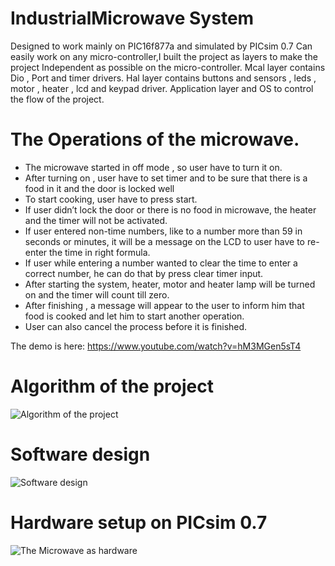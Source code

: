 # IndustrialMicrowave System

Designed to work mainly on PIC16f877a and simulated by PICsim 0.7
Can easily work on any micro-controller,I built the project as layers to make the project Independent as possible on the micro-controller.
Mcal layer contains Dio , Port and timer drivers. 
Hal layer contains buttons and sensors , leds , motor , heater , lcd and keypad driver.
Application layer and OS to control the flow of the project.

# The Operations of the microwave.
* The microwave started in off mode , so user have to turn it on.
* After turning on , user have to set timer and to be sure that there is a food in it and the door is locked well
* To start cooking, user have to press start.
* If user didn’t lock the door or there is no food in microwave, the heater and the timer will not be activated.
* If user entered non-time numbers, like to a number more than 59 in seconds or minutes, it will be a message on the LCD to user have to re-enter the time in right formula.
* If user while entering a number wanted to clear the time to enter a correct number, he can do that by press clear timer input.
* After starting the system, heater, motor and heater lamp will be turned on and the timer will count till zero.
* After finishing , a message will appear to the user to inform him that food is cooked and let him to start another operation.
* User can also cancel the process before it is finished.

The demo is here: https://www.youtube.com/watch?v=hM3MGen5sT4 

# Algorithm of the project 
![Algorithm of the project](https://github.com/mohamedashraf24695/Industrial-Microwave-System-/blob/master/Algo.png)

# Software design 
![Software design](https://github.com/mohamedashraf24695/Industrial-Microwave-System-/blob/master/des.png)

# Hardware setup on PICsim 0.7
![The Microwave as hardware](https://github.com/mohamedashraf24695/Industrial-Microwave-System-/blob/master/Microwave%20system%20-%20Copy.png)
